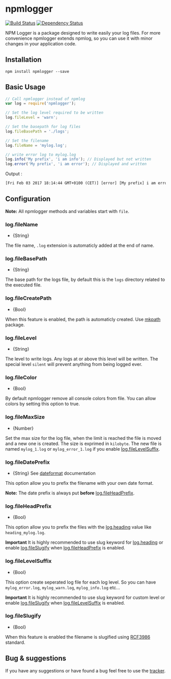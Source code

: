 npmlogger
===========

[![Build Status](https://travis-ci.org/antoine-pous/npmlogger.svg?branch=master)](https://travis-ci.org/antoine-pous/npmlogger)
[![Dependency Status](https://img.shields.io/gemnasium/antoine-pous/npmlogger.svg)](https://gemnasium.com/antoine-pous/npmlogger)

NPM Logger is a package designed to write easily your log files. For more convenience npmlogger extends npmlog, so you can use it
with minor changes in your application code.

## Installation

```console
npm install npmlogger --save
```

## Basic Usage
```javascript
// Call npmlogger instead of npmlog
var log = require('npmlogger');

// Set the log level required to be written
log.fileLevel = 'warn';

// Set the basepath for log files
log.fileBasePath = './logs';

// Set the filename
log.fileName = 'mylog.log';

// write error log to mylog.log
log.info('My prefix', 'i am info'); // Displayed but not written
log.error('My prefix', 'i am error'); // Displayed and written
```

Output :
```txt
[Fri Feb 03 2017 18:14:44 GMT+0100 (CET)] [error] [My prefix] i am error
```

## Configuration

**Note:** All npmlogger methods and variables start with `file`.

### log.fileName

* {String}

The file name, `.log` extension is automaticly added at the end of name.

### log.fileBasePath

* {String}

The base path for the logs file, by default this is the `logs` directory related to the executed file.

### log.fileCreatePath

* {Bool}

When this feature is enabled, the path is automaticly created. Use [mkpath](https://www.npmjs.com/package/mkpath) package.

### log.fileLevel

* {String}

The level to write logs. Any logs at or above this level will be written. The special level `silent` will prevent anything from being logged ever.

### log.fileColor

* {Bool}

By default npmlogger remove all console colors from file. You can allow colors by setting this option to true.

### log.fileMaxSize

* {Number}

Set the max size for the log file, when the limit is reached the file is moved and a new one is created. The size is exprimed in `kilobyte`. The new file is
named `mylog_1.log` or `mylog_error_1.log` if you enable [log.fileLevelSuffix][3].

### log.fileDatePrefix

* {String} See [dateformat](https://www.npmjs.com/package/dateformat) documentation

This option allow you to prefix the filename with your own date format.

**Note:** The date prefix is always put **before** [log.fileHeadPrefix][4].

### log.fileHeadPrefix

* {Bool}

This option allow you to prefix the files with the [log.heading][1] value like `heading_mylog.log`.

**Important** It is highly recommended to use slug keyword for [log.heading][1] or enable [log.fileSlugify][2] when [log.fileHeadPrefix][4] is enabled.

### log.fileLevelSuffix

* {Bool}

This option create seperated log file for each log level. So you can have `mylog_error.log`, `mylog_warn.log`, `mylog_info.log` etc...

**Important** It is highly recommended to use slug keyword for custom level or enable [log.fileSlugify][2] when [log.fileLevelSuffix][3] is enabled.

### log.fileSlugify

* {Bool}

When this feature is enabled the filename is slugified using [RCF3986](https://www.ietf.org/rfc/rfc3986.txt) standard.

## Bug & suggestions
If you have any suggestions or have found a bug feel free to use the [tracker](https://github.com/antoine-pous/npmlogger/issues).

[1]: https://github.com/npm/npmlog#logheading
[2]: #logfileslugify
[3]: #logfilelevelsuffix
[4]: #logfileheadprefix
